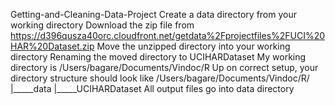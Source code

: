 Getting-and-Cleaning-Data-Project
Create a data directory from your working directory
Download the zip file from https://d396qusza40orc.cloudfront.net/getdata%2Fprojectfiles%2FUCI%20HAR%20Dataset.zip
Move the unzipped directory into your working directory
Renaming the moved directory to UCIHARDataset
My working directory is /Users/bagare/Documents/Vindoc/R
Up on correct setup, your directory structure should look like
/Users/bagare/Documents/Vindoc/R/
                                |_____data
                                |_____UCIHARDataset
All output files go into data directory
